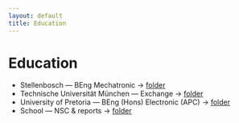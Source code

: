 ```yaml
---
layout: default
title: Education
---
```

<link rel="stylesheet" href="assets/style.css">

# Education
- Stellenbosch — BEng Mechatronic → <a href="https://github.com/Athi-tronics/Portfolio/tree/main/education/tertiary/stellenbosch">folder</a>
- Technische Universität München — Exchange → <a href="https://github.com/Athi-tronics/Portfolio/tree/main/education/tertiary/tum">folder</a>
- University of Pretoria — BEng (Hons) Electronic (APC) → <a href="https://github.com/Athi-tronics/Portfolio/tree/main/education/tertiary/up">folder</a>
- School — NSC & reports → <a href="https://github.com/Athi-tronics/Portfolio/tree/main/education/secondary/matric">folder</a>
